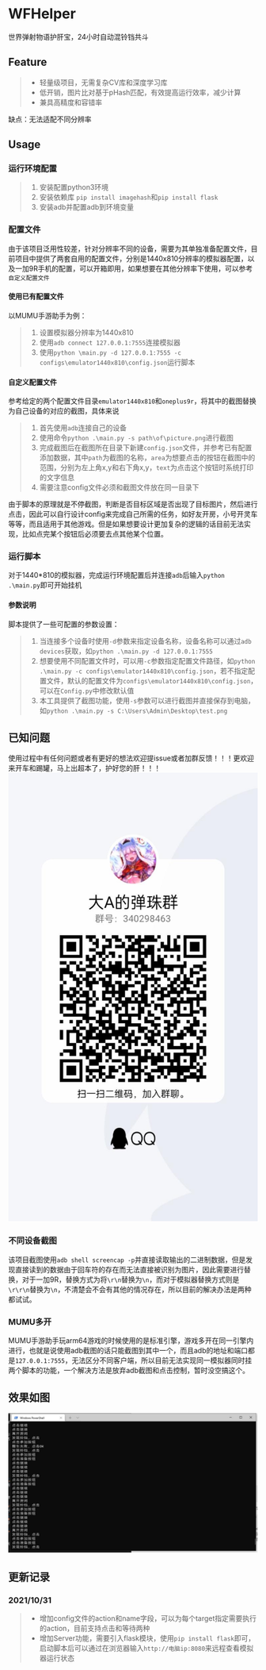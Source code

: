 # WFHelper
世界弹射物语护肝宝，24小时自动混铃铛共斗

## Feature
> + 轻量级项目，无需复杂CV库和深度学习库
> + 低开销，图片比对基于pHash匹配，有效提高运行效率，减少计算
> + 兼具高精度和容错率

缺点：无法适配不同分辨率

## Usage

### 运行环境配置

> 1. 安装配置python3环境
> 2. 安装依赖库 `pip install imagehash`和``pip install flask``
> 3. 安装adb并配置adb到环境变量

### 配置文件

由于该项目泛用性较差，针对分辨率不同的设备，需要为其单独准备配置文件，目前项目中提供了两套自用的配置文件，分别是1440x810分辨率的模拟器配置，以及一加9R手机的配置，可以开箱即用，如果想要在其他分辨率下使用，可以参考`自定义配置文件`

#### 使用已有配置文件
以MUMU手游助手为例：
> 1. 设置模拟器分辨率为1440x810
> 2. 使用`adb connect 127.0.0.1:7555`连接模拟器
> 3. 使用`python \main.py -d 127.0.0.1:7555 -c configs\emulator1440x810\config.json`运行脚本


#### 自定义配置文件
参考给定的两个配置文件目录`emulator1440x810`和`oneplus9r`，将其中的截图替换为自己设备的对应的截图，具体来说
> 1. 首先使用`adb`连接自己的设备
> 2. 使用命令`python .\main.py -s path\of\picture.png`进行截图
> 3. 完成截图后在截图所在目录下新建`config.json`文件，并参考已有配置添加数据，其中`path`为截图的名称，`area`为想要点击的按钮在截图中的范围，分别为左上角x,y和右下角x,y，`text`为点击这个按钮时系统打印的文字信息
> 4. 需要注意config文件必须和截图文件放在同一目录下

由于脚本的原理就是不停截图，判断是否目标区域是否出现了目标图片，然后进行点击，因此可以自行设计config来完成自己所需的任务，如好友开房，小号开灵车等等，而且适用于其他游戏。但是如果想要设计更加复杂的逻辑的话目前无法实现，比如点完某个按钮后必须要去点其他某个位置。


### 运行脚本

对于1440*810的模拟器，完成运行环境配置后并连接`adb`后输入`python .\main.py`即可开始挂机

#### 参数说明
脚本提供了一些可配置的参数设置：
> 1. 当连接多个设备时使用`-d`参数来指定设备名称，设备名称可以通过`adb devices`获取，如`python .\main.py -d 127.0.0.1:7555`
> 2. 想要使用不同配置文件时，可以用`-c`参数指定配置文件路径，如`python .\main.py -c configs\emulator1440x810\config.json`，若不指定配置文件，默认的配置文件为`configs\emulator1440x810\config.json`，可以在`Config.py`中修改默认值
> 3. 本工具提供了截图功能，使用`-s`参数可以进行截图并直接保存到电脑，如`python .\main.py -s C:\Users\Admin\Desktop\test.png`



## 已知问题

使用过程中有任何问题或者有更好的想法欢迎提issue或者加群反馈！！！更欢迎来开车和踢罐，马上出超本了，护好您的肝！！！
![QQ群](pics/qqgroup.jpg)


### 不同设备截图

该项目截图使用`adb shell screencap -p`并直接读取输出的二进制数据，但是发现直接读到的数据由于回车符的存在而无法直接被识别为图片，因此需要进行替换，对于一加9R，替换方式为将`\r\n`替换为`\n`，而对于模拟器替换方式则是`\r\r\n`替换为`\n`，不清楚会不会有其他的情况存在，所以目前的解决办法是两种都试试。


### MUMU多开

MUMU手游助手玩arm64游戏的时候使用的是标准引擎，游戏多开在同一引擎内进行，也就是说使用adb截图的话只能截图到其中一个，而且adb的地址和端口都是`127.0.0.1:7555`，无法区分不同客户端，所以目前无法实现同一模拟器同时挂两个脚本的功能，一个解决方法是放弃adb截图和点击控制，暂时没空搞这个。


## 效果如图
![Demo](pics/demo.jpg)

## 更新记录

### 2021/10/31
> + 增加config文件的action和name字段，可以为每个target指定需要执行的action，目前支持点击和等待两种
> + 增加Server功能，需要引入flask模块，使用`pip install flask`即可，启动脚本后可以通过在浏览器输入`http://电脑ip:8080`来远程查看模拟器运行状态